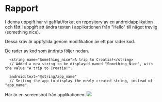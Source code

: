 
# Rapport

I denna uppgift har vi gafflat/forkat en repository av en androidapplikation och fått i uppgift att 
ändra texten i applikationen från "Hello" till något trevlig (something nice). 

Dessa krav är uppfyllda genom modifikation av ett par rader kod.

De rader av kod som ändrats följer nedan.
```
  <string name="Something_nice">A trip to Croatia!</string>
  // Added a new string to be displayed named "Something_Nice", with the value "A trip to Croatia!".
  
  android:text="@string/app_name"
  // Setting the app to display the newly created string, instead of "app_name".
```

Här är en screenshot från applikationen.
![](Screenshot_20240325_150618.png)
